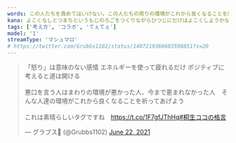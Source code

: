 ```yaml
---
words: この人たちを責めてはいけない。この人たちの周りの環境がこれから良くなることを願い続けるんだ。愛を以て見ることが大切だ。
kana: よこくなしとつまちというもじのろごをつくりながらひつじにだけはよこくしようかなっておもってたんだよね
tags: ['考え方', 'コラボ', 'てぇてぇ']
model: '1'
streamType: 'マシュマロ'
# https://twitter.com/Grubbs1102/status/1407219360603598851?s=20
---
```


<blockquote class="twitter-tweet"><p lang="ja" dir="ltr">「怒り」は意味のない感情 エネルギーを使って疲れるだけ ポジティブに考えると道は開ける<br><br>悪口を言う人はまわりの環境が悪かった人、今まで恵まれなかった人　そんな人達の環境がこれから良くなることを祈ってあげよう<br><br>これは素晴らしいタグですね　<a href="https://t.co/1F7gfJThHq">https://t.co/1F7gfJThHq</a><a href="https://twitter.com/hashtag/%E6%A1%90%E7%94%9F%E3%82%B3%E3%82%B3%E3%81%AE%E6%A0%BC%E8%A8%80?src=hash&amp;ref_src=twsrc%5Etfw">#桐生ココの格言</a></p>&mdash; グラブス🐉 (@Grubbs1102) <a href="https://twitter.com/Grubbs1102/status/1407219360603598851?ref_src=twsrc%5Etfw">June 22, 2021</a></blockquote> <script async src="https://platform.twitter.com/widgets.js" charset="utf-8"></script>
